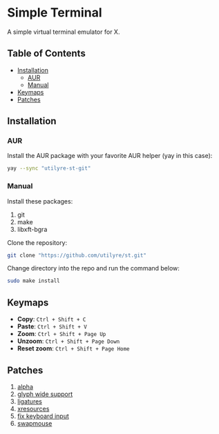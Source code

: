 # Simple Terminal

A simple virtual terminal emulator for X.

## Table of Contents

* [Installation](#installation)
  * [AUR](#aur)
  * [Manual](#manual)
* [Keymaps](#keymaps)
* [Patches](#patches)

## Installation

### AUR

Install the AUR package with your favorite AUR helper (yay in this case):

```sh
yay --sync "utilyre-st-git"
```

### Manual

Install these packages:

1. git
2. make
3. libxft-bgra

Clone the repository:

```sh
git clone "https://github.com/utilyre/st.git"
```

Change directory into the repo and run the command below:

```sh
sudo make install
```

## Keymaps

* **Copy**: `Ctrl + Shift + C`
* **Paste**: `Ctrl + Shift + V`
* **Zoom**: `Ctrl + Shift + Page Up`
* **Unzoom**: `Ctrl + Shift + Page Down`
* **Reset zoom**: `Ctrl + Shift + Page Home`

## Patches

1. [alpha](https://st.suckless.org/patches/alpha)
2. [glyph wide support](https://st.suckless.org/patches/glyph_wide_support)
3. [ligatures](https://st.suckless.org/patches/ligatures)
4. [xresources](https://st.suckless.org/patches/xresources)
5. [fix keyboard input](https://st.suckless.org/patches/fix_keyboard_input)
6. [swapmouse](https://st.suckless.org/patches/swapmouse)
